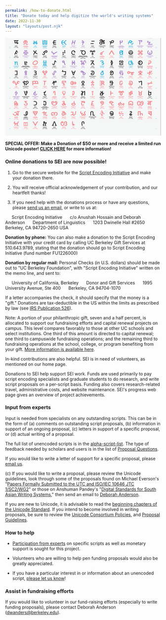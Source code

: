 ```yaml
---
permalink: /how-to-donate.html
title: "Donate today and help digitize the world's writing systems"
date: 2022-11-30
layout: "layouts/post.njk"
---
```


![Unicode 14 posters](static/img/anrt-poster.png)

**SPECIAL OFFER: Make a Donation of $50 or more and receive a limited run Unicode poster! [CLICK HERE](https://scriptencodinginitiative.github.io/special-offer.html) for more information!**


### Online donations to SEI are now possible!

1. Go to the secure website for the [Script Encoding Initiative](https://give.berkeley.edu/fund/FU1226000) and make your donation there.

2. You will receive official acknowledgement of your contribution, and our heartfelt thanks!

3. If you need help with the donations process or have any questions, please [send us an email](mailto:dwanders@berkeley.edu), or write to us at:

&ensp;&ensp;&ensp;Script Encoding Initiative
&ensp;&ensp;&ensp;c/o Anushah Hossain and Deborah Anderson
&ensp;&ensp;&ensp;Department of Linguistics
&ensp;&ensp;&ensp;1203 Dwinelle Hall #2650
&ensp;&ensp;&ensp;Berkeley, CA 94720-2650 USA


**Donation by phone:**
You can also make a donation to the Script Encoding Initiative with your credit card by calling UC Berkeley Gift Services at 510.643.9789, stating that the donation should go to Script Encoding Initiative (fund number FU1226000)

**Donation by regular mail:**
Personal Checks (in U.S. dollars) should be made out to "UC Berkeley Foundation", with "Script Encoding Initiative" written on the memo line, and sent to:

&ensp;&ensp;&ensp;University of California, Berkeley
&ensp;&ensp;&ensp;Donor and Gift Services
&ensp;&ensp;&ensp;1995 University Avenue, Ste 400
&ensp;&ensp;&ensp;Berkeley, CA 94704-1070

If a letter accompanies the check, it should specify that the money is a "gift." Donations are tax-deductible in the US within the limits as prescribed by law (see [IRS Publication 526](https://www.irs.gov/pub/irs-pdf/p526.pdf)). 

Note: A portion of your philanthropic gift, seven and a half percent, is allocated to support our fundraising efforts and capital renewal projects on campus. This level compares favorably to those at other UC schools and select institutions. One third of this amount is directed to capital renewal; one third to campuswide fundraising operations; and the remaining third to fundraising operations at the school, college, or program benefiting from your gift. [More information is available here](https://evcp.berkeley.edu/news/campus-philanthropic-allocation-and-research-administrative-fee).


In-kind contributions are also helpful. SEI is in need of volunteers, as mentioned on our home page.

Donations to SEI help support SEI work. Funds are used primarily to pay script encoding specialists and graduate students to do research, and write script proposals on a per-script basis. Funding also covers research-related travel, administrative costs, and website maintenance. SEI's progress web page gives an overview of project achievements.

 
### Input from experts

Input is needed from specialists on any outstanding scripts. This can be in the form of (a) comments on outstanding script proposals, (b) information in support of an ongoing proposal, (c) letters in support of a specific proposal, or (d) actual writing of a proposal.


The full list of unencoded scripts is in the [alpha-script-list](https://linguistics.berkeley.edu/sei/scripts-not-encoded.html). The type of feedback needed by scholars and users is in the list of [Proposal Questions](https://linguistics.berkeley.edu/sei/proposal-questions.html).

 

If you would like to write a letter of support for a specific proposal, please [email us](mailto:dwanders@berkeley.edu).

 

(c) If you would like to write a proposal, please review the Unicode guidelines, look through some of the proposals found on Michael Everson's "[Papers Formally Submitted to the UTC and ISO/IEC 10646 JTC 1/SC2/WG2](http://www.evertype.com/formal.html)" or those on Anshuman Pandey's "[Digital Standards for South Asian Writing Systems](http://linguistics.berkeley.edu/~pandey/)," then send an email to [Deborah Anderson](mailto:dwanders@berkeley.edu).

 

If you are new to Unicode, it is advisable to read the [beginning chapters of the Unicode Standard](mailto:http://www.unicode.org/standard/standard.html). If you intend to become involved in writing proposals, be sure to review the [Unicode Consortium Policies](mailto:http://www.unicode.org/policies/policies.html), and [Proposal Guidelines](http://www.unicode.org/pending/proposals.html).


### How to help

- [Participation from experts](scripts-to-encode.html) on specific scripts as well as monetary support is sought for this project.

- Volunteers who are willing to help pen funding proposals would also be greatly appreciated.

- If you have a particular interest in or information about an unencoded script, [please let us know](mailto:dwanders@berkeley.edu)!



### Assist in fundraising efforts

If you would like to volunteer in our fund-raising efforts (especially to write funding proposals), please contact Deborah Anderson (<dwanders@berkeley.edu>).

